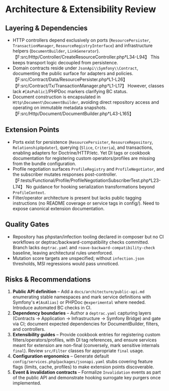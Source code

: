 # Architecture & Extensibility Review

## Layering & Dependencies
- HTTP controllers depend exclusively on ports (`ResourcePersister`, `TransactionManager`, `ResourceRegistryInterface`) and infrastructure helpers (`DocumentBuilder`, `LinkGenerator`).【F:src/Http/Controller/CreateResourceController.php†L34-L94】 This keeps transport logic decoupled from persistence.
- Domain contracts reside under `JsonApi\\Symfony\\Contract`, documenting the public surface for adapters and policies.【F:src/Contract/Data/ResourcePersister.php†L1-L26】【F:src/Contract/Tx/TransactionManager.php†L1-L17】 However, classes lack `#[AsPublic]`/PHPDoc markers clarifying BC status.
- Document construction is encapsulated in `Http\Document\DocumentBuilder`, avoiding direct repository access and operating on immutable metadata snapshots.【F:src/Http/Document/DocumentBuilder.php†L43-L165】

## Extension Points
- Ports exist for persistence (`ResourcePersister`, `ResourceRepository`, `RelationshipUpdater`), querying (`Slice`, `Criteria`), and transactions, enabling adapters for Doctrine/HTTP/etc. Yet DI tags or cookbook documentation for registering custom operators/profiles are missing from the bundle configuration.
- Profile negotiation surfaces `ProfileRegistry` and `ProfileNegotiator`, and the subscriber mutates responses post-controller.【F:tests/Functional/Profile/ProfileNegotiationSubscriberTest.php†L23-L74】 No guidance for hooking serialization transformations beyond `ProfileContext`.
- Filter/operator architecture is present but lacks public tagging instructions (no README coverage or service tags in config/). Need to expose canonical extension documentation.

## Quality Gates
- Repository has phpstan/infection tooling declared in composer but no CI workflows or deptrac/backward-compatibility checks committed. Branch lacks `deptrac.yaml` and `roave-backward-compatibility-check` baseline, leaving architectural rules unenforced.
- Mutation score targets are unspecified; without `infection.json` thresholds, MSI regressions would pass unnoticed.

## Risks & Recommendations
1. **Public API definition** – Add a `docs/architecture/public-api.md` enumerating stable namespaces and mark service definitions with Symfony's `#[AsAlias]` or PHPDoc `@experimental` where needed. Introduce automated BC checks in CI.
2. **Dependency boundaries** – Author a `deptrac.yaml` capturing layers (Contracts → Application → Infrastructure → Symfony Bridge) and gate via CI; document expected dependencies for DocumentBuilder, filters, and controllers.
3. **Extensibility guides** – Provide cookbook entries for registering custom filters/operators/profiles, with DI tag references, and ensure services meant for extension are non-final (conversely, mark sensitive internals `final`). Review `src/Filter` classes for appropriate `final` usage.
4. **Configuration ergonomics** – Generate default `config/services.php`/`packages/jsonapi.yaml` stubs covering feature flags (limits, cache, profiles) to make extension points discoverable.
5. **Event & invalidation contracts** – Formalize `Invalidation` events as part of the public API and demonstrate hooking surrogate key purgers once implemented.
